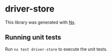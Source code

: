 # driver-store

This library was generated with [Nx](https://nx.dev).

## Running unit tests

Run `nx test driver-store` to execute the unit tests.
